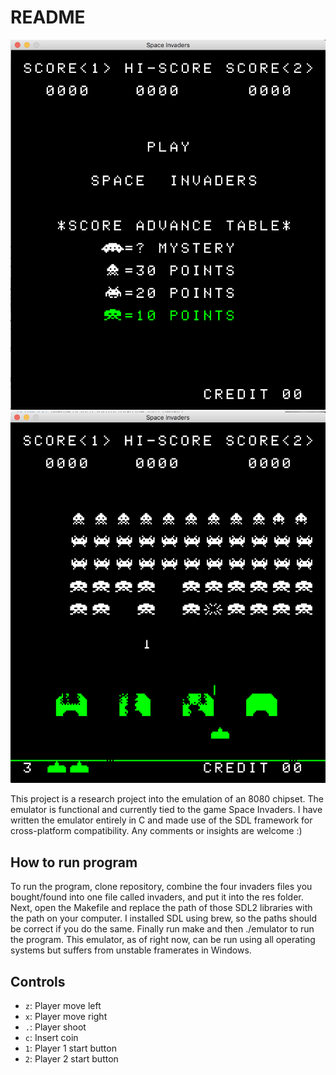 # README

![alt-text-1](img/title_screen.png "Title Screen") ![alt-text-2](img/gameplay.png "Gameplay")

This project is a research project into the emulation of an 8080 chipset. The emulator is functional and currently tied to the game Space Invaders. I have written the emulator entirely in C and made use of the SDL framework for cross-platform compatibility. Any comments or insights are welcome :)

## How to run program

To run the program, clone repository, combine the four invaders files you bought/found into one file called invaders, and put it into the res folder. Next, open the Makefile and replace the path of those SDL2 libraries with the path on your computer. I installed SDL using brew, so the paths should be correct if you do the same. Finally run make and then ./emulator to run the program. This emulator, as of right now, can be run using all operating systems but suffers from unstable framerates in Windows.

## Controls

 * `z`: Player move left
 * `x`: Player move right
 * `.`: Player shoot
 * `c`: Insert coin
 * `1`: Player 1 start button
 * `2`: Player 2 start button

